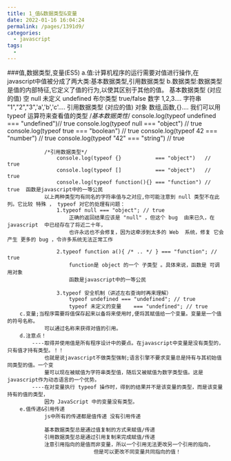 ```yaml
---
title: 1_值&数据类型&变量
date: 2022-01-16 16:04:24
permalink: /pages/1391d9/
categories:
  - javascript
tags:
  - 
---
```


###值,数据类型,变量(ES5)
		a.值:计算机程序的运行需要对值进行操作,在javascript中值被分成了两大类:基本数据类型,引用数据类型
		b.数据类型:数据类型是值的内部特征,它定义了值的行为,以使其区别于其他的值。
			基本数据类型				(对应的值)
				空					null
				未定义				undefined
				布尔类型				true/false
				数字					1,2,3....
				字符串				"1","2","3",'a','b','c'....
			引用数据类型				(对应的值)
				对象					数组,函数,{}....
			我们可以用 typeof 运算符来查看值的类型
				/*基本数据类性*/
					console.log(typeof undefined 	=== "undefined")// true
					console.log(typeof null			=== "object")	// true
					console.log(typeof true 	 	=== "boolean")	// true
					console.log(typeof 42 		 	=== "number")	// true
					console.log(typeof "42" 	 	=== "string")	// true
					
				/*引用数据类型*/
					console.log(typeof {} 			=== "object")	// true
					console.log(typeof []			=== "object")	// true
					console.log(typeof function(){} === "function") // true  函数是javascript中的一等公民
				以上两种类型均有同名的字符串值与之对应,你可能注意到 null 类型不在此列。它比较 特殊 ， typeof 对它的处理有问题：
					1.typeof null === "object"; // true
						正确的返回结果应该是 "null" ，但这个 bug  由来已久，在 javascript  中已经存在了将近二十年，
						也许永远也不会修复，因为这牵涉到太多的 Web  系统，修复 它会 产生 更多的 bug ，令许多系统无法正常工作
						
					2.typeof function a(){ /* .. */ } === "function"; // true
						function是 object 的一个 子类型 。具体来说，函数是 可调用对象 
						函数是javascript中的一等公民
						
					3.typeof 安全机制（讲述左右查询时再来理解）
						typeof undefined === "undefined"; // true
						typeof 未定义的变量    === "undefined"; // true
		c.变量;当程序需要将值保存起来以备将来使用时,便将其赋值给一个变量。变量是一个值的符号名称。
			    可以通过名称来获得对值的引用。
		d.注意点！
			----取得并使用值是所有程序设计中的要点。在javascript中变量是没有类型的，只有值才持有类型。！！
				也就是说javascript不做类型强制;语言引擎不要求变量总是持有与其初始值同类型的值。一个变
				量可以现在被赋值为字符串类型值，随后又被赋值为数字类型值。这是javascript作为动态语言的一个优势。
			----在对变量执行 typeof 操作时，得到的结果并不是该变量的类型，而是该变量持有的值的类型，
				因为 JavaScript 中的变量没有类型。
		e.值传递&引用传递
				js中所有的传递都是值传递 没有引用传递

				基本数据类型总是通过值复制的方式来赋值/传递
				引用数据类型总是通过引用复制来完成赋值/传递
				注意引用指向的是值而非变量，所以一个引用无法更改另一个引用的指向，	
								但是可以更改不同变量共同指向的值！
	
	
		
		
		
		
		
		
		
				
				
		
